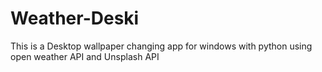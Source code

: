 # Weather-Deski
This is a Desktop wallpaper changing app for windows with python using open weather API and Unsplash API
